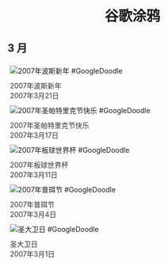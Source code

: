 
<h1 align="center"> 谷歌涂鸦 </h1>




## 3 月

<div class="image">


<img src="https://www.google.com/logos/2007/persian07.gif" alt="2007年波斯新年 #GoogleDoodle" style="margin: 5px"/>
<div class="info" style="font-size: 14px; color:#333333; margin:5px"><div class="title">2007年波斯新年</div><div class="date">2007年3月21日</div></div>

<img src="https://lh3.googleusercontent.com/Jqa7upKm1AS-sDrU5nIcr0jw12rTPD8M9Hz8bjdT5pDCnLaNKHh22rPvc6H0cetqCz0iThUN6bCi_c_6KwrYQr7KJLz4fSImwncce7gT=s660" alt="2007年圣帕特里克节快乐 #GoogleDoodle" style="margin: 5px"/>
<div class="info" style="font-size: 14px; color:#333333; margin:5px"><div class="title">2007年圣帕特里克节快乐</div><div class="date">2007年3月17日</div></div>

<img src="https://lh3.googleusercontent.com/GE8gJxRqVhYHBnLan5mrmJ5wbfUhBctv16qhXL5jgqJRwRCneYvGGjgbzSF4WUr48ld5eRqmSRSQcRHBRWVC1M3o3qTMIDHGQeVi2uY=s660" alt="2007年板球世界杯 #GoogleDoodle" style="margin: 5px"/>
<div class="info" style="font-size: 14px; color:#333333; margin:5px"><div class="title">2007年板球世界杯</div><div class="date">2007年3月11日</div></div>

<img src="https://lh3.googleusercontent.com/zH8Sz4oESZ1cE1355RFOsVsxniaM0uJgJNK3mbkr4qJZUL9MdnOIfpRVWz2VpDpoP2o_tEsbGyZs-eFaRLZ5Qspl9_-mUASNsE4OcQGh2g=s660" alt="2007年普珥节 #GoogleDoodle" style="margin: 5px"/>
<div class="info" style="font-size: 14px; color:#333333; margin:5px"><div class="title">2007年普珥节</div><div class="date">2007年3月4日</div></div>

<img src="https://lh3.googleusercontent.com/tR7j8e6IFC4g7FxSOa_wsgn6Sz2djoRR0wigX_r73jzTRoiXaCNgWBmBxgFfaN25JtuuwkIBo-40v1GBGKvytwH7qch01NRDSDZXpnvBhw=s660" alt="圣大卫日 #GoogleDoodle" style="margin: 5px"/>
<div class="info" style="font-size: 14px; color:#333333; margin:5px"><div class="title">圣大卫日</div><div class="date">2007年3月1日</div></div>

</div>








